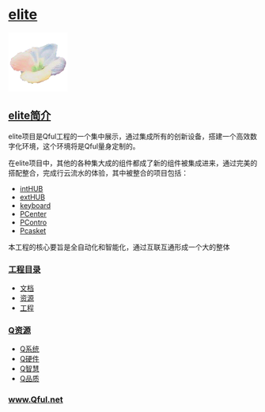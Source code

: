 ﻿# [elite](https://github.com/Qful/elite)

[![sites](Qful/qitas.png)](http://www.Qful.net)

## [elite简介](https://github.com/Qful/elite)

elite项目是Qful工程的一个集中展示，通过集成所有的创新设备，搭建一个高效数字化环境，这个环境将是Qful量身定制的。

在elite项目中，其他的各种集大成的组件都成了新的组件被集成进来，通过完美的搭配整合，完成行云流水的体验，其中被整合的项目包括：

* [intHUB](https://github.com/Qful/intHUB)
* [extHUB](https://github.com/Qful/intHUB)
* [keyboard](https://github.com/Qful/keyboard)
* [PCenter](https://github.com/Qful/PCenter)
* [PContro](https://github.com/Qful/PContro)
* [Pcasket](https://github.com/Qful/Pcasket)

本工程的核心要旨是全自动化和智能化，通过互联互通形成一个大的整体

### [工程目录](https://github.com/Qful)

* [文档](docs/)
* [资源](src/)
* [工程](project/)

### [Q资源](https://github.com/Qful)

* [Q系统](https://github.com/OS-Q)
* [Q硬件](https://github.com/sochub)
* [Q智慧](https://github.com/tfzoo)
* [Q品质](https://github.com/qitas)

### www.Qful.net